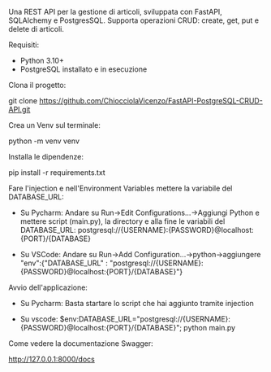 Una REST API per la gestione di articoli, sviluppata con FastAPI, SQLAlchemy e PostgresSQL. 
Supporta operazioni CRUD: create, get, put e delete di articoli.

Requisiti:

- Python 3.10+
- PostgreSQL installato e in esecuzione

Clona il progetto:

git clone https://github.com/ChiocciolaVicenzo/FastAPI-PostgreSQL-CRUD-API.git

Crea un Venv sul terminale:

python -m venv venv

Installa le dipendenze:

pip install -r requirements.txt

Fare l'injection e nell'Environment Variables mettere la variabile del DATABASE_URL:

- Su Pycharm: 
Andare su Run->Edit Configurations...->Aggiungi Python e mettere script (main.py), la directory e alla fine le variabili del DATABASE_URL: postgresql://{USERNAME}:{PASSWORD}@localhost:{PORT}/{DATABASE}

- Su VSCode:
Andare su Run->Add Configuration...->python->aggiungere "env":{"DATABASE_URL" : "postgresql://{USERNAME}:{PASSWORD}@localhost:{PORT}/{DATABASE}"} 

Avvio dell'applicazione:

- Su Pycharm:
    Basta startare lo script che hai aggiunto tramite injection

- Su vscode:
    $env:DATABASE_URL="postgresql://{USERNAME}:{PASSWORD}@localhost:{PORT}/{DATABASE}"; python main.py

Come vedere la documentazione Swagger:

http://127.0.0.1:8000/docs
